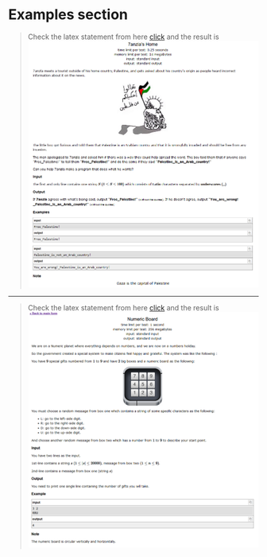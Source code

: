 # Examples section

> Check the latex statement from here [click](./statement1.tex) and the result is
![](./assets/img.png)

---

> Check the latex statement from here [click](./statement2.tex) and the result is
![](./assets/img3.png)